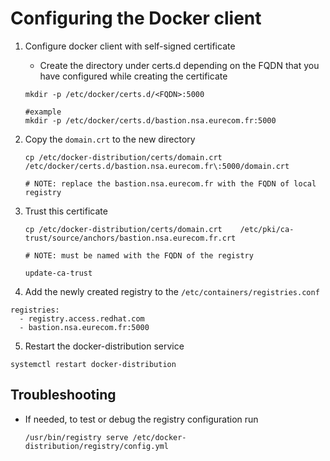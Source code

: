 # Configuring the Docker client
1. Configure docker client with self-signed certificate
   
   - Create the directory under certs.d depending on the FQDN that you have configured while creating the certificate

    ```
    mkdir -p /etc/docker/certs.d/<FQDN>:5000

    #example 
    mkdir -p /etc/docker/certs.d/bastion.nsa.eurecom.fr:5000

    ```

2. Copy the `domain.crt` to the new directory

    ```
    cp /etc/docker-distribution/certs/domain.crt /etc/docker/certs.d/bastion.nsa.eurecom.fr\:5000/domain.crt  

    # NOTE: replace the bastion.nsa.eurecom.fr with the FQDN of local registry
    ```

3. Trust this certificate

    ```
    cp /etc/docker-distribution/certs/domain.crt    /etc/pki/ca-trust/source/anchors/bastion.nsa.eurecom.fr.crt   

    # NOTE: must be named with the FQDN of the registry

    update-ca-trust 

    ```

4.   Add the newly created registry to the `/etc/containers/registries.conf`

  ```
  registries:
    - registry.access.redhat.com
    - bastion.nsa.eurecom.fr:5000  
  ```

5.   Restart the docker-distribution service

  ```
  systemctl restart docker-distribution 

  ```


## Troubleshooting
- If needed, to test or debug the registry configuration run
  ```
  /usr/bin/registry serve /etc/docker-distribution/registry/config.yml
  ```